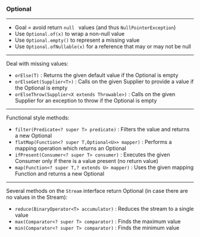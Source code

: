 ### Optional

---

* Goal = avoid return `null ` values (and thus `NullPointerException`)
* Use `Optional.of(x)` to wrap a non-null value
* Use `Optional.empty()` to represent a missing value
* Use `Optional.ofNullable(x)` for a reference that may or may not be null

---

Deal with missing values:

- `orElse(T)` : Returns the given default value if the Optional is empty
- `orElseGet(Supplier<T>)` : Calls on the given Supplier to provide a value if the Optional is empty
- `orElseThrow(Supplier<X extends Throwable>)` : Calls on the given Supplier for an exception to throw if the Optional is empty

---

Functional style methods:

- `filter(Predicate<? super T> predicate)` : Filters the value and returns a new Optional
- `flatMap(Function<? super T,Optional<U>> mapper)` : Performs a mapping operation which returns an Optional
- `ifPresent(Consumer<? super T> consumer)` : Executes the given Consumer only if there is a value present (no return value)
- `map(Function<? super T,? extends U> mapper)` : Uses the given mapping Function and returns a new Optional

---

Several methods on the `Stream` interface return Optional (in case there are no values in the Stream):

- `reduce(BinaryOperator<T> accumulator)` : Reduces the stream to a single value
- `max(Comparator<? super T> comparator)` : Finds the maximum value
- `min(Comparator<? super T> comparator)` : Finds the minimum value